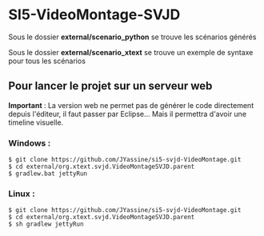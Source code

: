 # SI5-VideoMontage-SVJD

Sous le dossier **external/scenario_python** se trouve les scénarios générés

Sous le dossier **external/scenario_xtext** se trouve un exemple de syntaxe pour tous les scénarios

## Pour lancer le projet sur un serveur web

**Important** : La version web ne permet pas de générer le code directement depuis l'éditeur, il faut passer par Eclipse... Mais il permettra d'avoir une timeline visuelle.

### Windows :

```console
$ git clone https://github.com/JYassine/si5-svjd-VideoMontage.git
$ cd external/org.xtext.svjd.VideoMontageSVJD.parent
$ gradlew.bat jettyRun
```

### Linux :

```console
$ git clone https://github.com/JYassine/si5-svjd-VideoMontage.git
$ cd external/org.xtext.svjd.VideoMontageSVJD.parent
$ sh gradlew jettyRun
```
